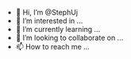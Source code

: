 - 👋 Hi, I’m @StephUj
- 👀 I’m interested in ...
- 🌱 I’m currently learning ...
- 💞️ I’m looking to collaborate on ...
- 📫 How to reach me ...

<!---
StephUj/StephUj is a ✨ special ✨ repository because its `README.md` (this file) appears on your GitHub profile.
You can click the Preview link to take a look at your changes.
--->

